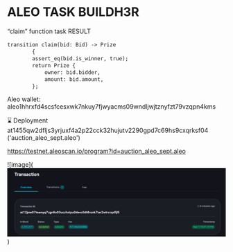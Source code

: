 # ALEO TASK BUILDH3R

“claim” function task  RESULT


```
transition claim(bid: Bid) -> Prize 
        {
        assert_eq(bid.is_winner, true);
        return Prize {
            owner: bid.bidder,
            amount: bid.amount,
        };
```
        

Aleo wallet: aleo1hhrxfd4scsfcesxwk7nkuy7fjwyacms09wndljwjtznyfzt79vzqpn4kms

⌛ Deployment at1455qw2dfljs3yrjuxf4a2p22cck32hujutv2290gpd7c69hs9cxqrksf04 ('auction_aleo_sept.aleo') 

https://testnet.aleoscan.io/program?id=auction_aleo_sept.aleo

![image](![alt text](image.png))

